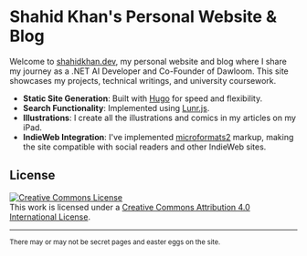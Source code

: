 # Shahid Khan's Personal Website & Blog

Welcome to [shahidkhan.dev](https://shahidkhan.dev), my personal website and blog where I share my journey as a .NET AI Developer and Co-Founder of Dawloom. This site showcases my projects, technical writings, and university coursework.

- **Static Site Generation**: Built with [Hugo](https://gohugo.io/) for speed and flexibility.
- **Search Functionality**: Implemented using [Lunr.js](https://lunrjs.com).
- **Illustrations**: I create all the illustrations and comics in my articles on my iPad.
- **IndieWeb Integration**: I've implemented [microformats2](https://microformats.org/wiki/Main_Page) markup, making the site compatible with social readers and other IndieWeb sites.

## License

<a rel="license" href="http://creativecommons.org/licenses/by/4.0/"><img alt="Creative Commons License" style="border-width:0" src="https://i.creativecommons.org/l/by/4.0/88x31.png" /></a><br />
This work is licensed under a [Creative Commons Attribution 4.0 International License](http://creativecommons.org/licenses/by/4.0/).

---

<sub>There may or may not be secret pages and easter eggs on the site.</sub>
